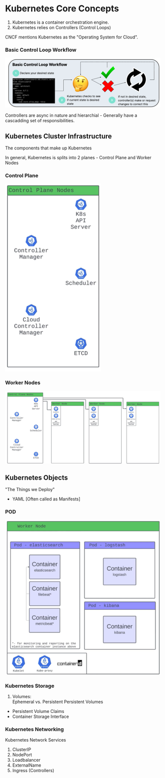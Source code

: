 # Kubernetes Core Concepts 

1. Kubernetes is a container orchestration engine. 
2. Kubernetes relies on Controllers (Control Loops) 

CNCF mentions Kubernetes as the "Operating System for Cloud".  


### Basic Control Loop Workflow 

![Control Loop Workflow](image.png)


Controllers are async in nature and hierarchial - Generally have a cascadding set of responsibilities. 


## Kubernetes Cluster Infrastructure 
The components that make up Kubernetes 

In general, Kubernetes is splits into 2 planes - Control Plane and Worker Nodes 

### Control Plane 

![Control Plane](image-1.png)

### Worker Nodes 

![Control Plane and Worker Nodes](image-2.png)


## Kubernetes Objects 
"The Things we Deploy"

- YAML [Often called as Manifests]

### POD 

![POD](image-3.png)

### Kubernetes Storage 

1. Volumes:  
Ephemeral vs. Persistent 
Persistent Volumes 
- Persistent Volume Claims 
- Container Storage Interface 


### Kubernetes Networking 

Kubernetes Network Services 

1. ClusterIP 
2. NodePort 
3. Loadbalancer 
4. ExternalName
5. Ingress (Controllers)

